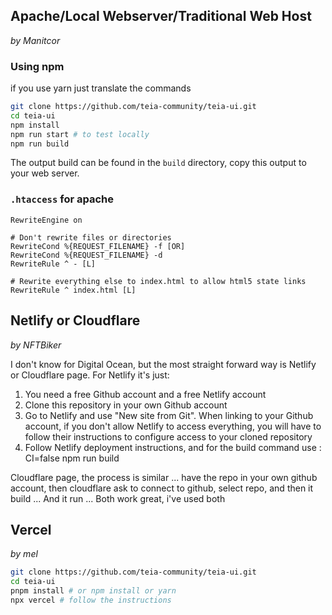 ## Apache/Local Webserver/Traditional Web Host

_by Manitcor_

### Using npm
if you use yarn just translate the commands

```bash
git clone https://github.com/teia-community/teia-ui.git
cd teia-ui
npm install
npm run start # to test locally 
npm run build
```
The output build can be found in the `build` directory, copy this output to your web server.

### `.htaccess` for apache

```htaccess
RewriteEngine on

# Don't rewrite files or directories
RewriteCond %{REQUEST_FILENAME} -f [OR]
RewriteCond %{REQUEST_FILENAME} -d
RewriteRule ^ - [L]

# Rewrite everything else to index.html to allow html5 state links
RewriteRule ^ index.html [L]
```

## Netlify or Cloudflare

_by NFTBiker_

I don't know for Digital Ocean, but the most straight forward way is Netlify or Cloudflare page. 
For Netlify it's just:

1. You need a free Github account and a free Netlify account
2. Clone this repository in your own Github account
3. Go to Netlify and use "New site from Git". When linking to your Github account, if you don't allow Netlify to access everything, you will have to follow their instructions to configure access to your cloned repository
4. Follow Netlify deployment instructions, and for the build command use :
CI=false npm run build

Cloudflare page, the process is similar ... have the repo in your own github account, then cloudflare ask to connect to github, select repo, and then it build ... And it run ... Both work great, i've used both


## Vercel

_by mel_

```bash 
git clone https://github.com/teia-community/teia-ui.git
cd teia-ui
pnpm install # or npm install or yarn
npx vercel # follow the instructions
```